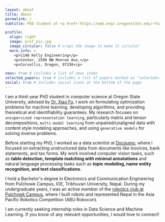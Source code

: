 ```yaml
---
layout: about
title: About
permalink: /
subtitle: PhD student at <a href='https://web.engr.oregonstate.edu/~fuxia/group.html'>Oregon State University</a>.

profile:
  align: right
  image: prof_pic.jpg
  image_circular: false # crops the image to make it circular
  more_info: >
    <p>1148 Kelly Engineering</p>
    <p>Center, 2500 NW Monroe Ave,</p>
    <p>Corvallis, Oregon, 97330</p>

news: true # includes a list of news items
selected_papers: true # includes a list of papers marked as "selected={true}"
social: true # includes social icons at the bottom of the page
---
```


I am a third-year PhD student in computer science at Oregon State University, advised by [Dr. Xiao Fu](https://web.engr.oregonstate.edu/~fuxia/). I work on formulating optimization problems for machine learning, developing algorithms, and providing theoretical and identifiability guarantees. My research focuses on `unsupervised representation learning`, particularly matrix and tensor decompositions, `multi-modal learning` from unpaired/unaligned data with content style modeling approaches, and using `generative models` for solving inverse problems. 

Before starting my PhD, I worked as a data scientist at [Docsumo](https://www.docsumo.com/about), where I focused on extracting unstructured data from documents like inovices, bank statements, and tax forms. My work involved computer vision tasks, such as **table detection, template matching with minimal annotations** and natural language processing tasks such as **topic modeling, name entity recognition, and text classifications**.

I hold a Bachelor's degree in Electronics and Communication Engineering from Pulchowk Campus, IOE, Tribhuvan University, Nepal. During my undergraduate years, I was an active member of the [robotics club at Pulchowk Campus](https://robotics.pcampus.edu.np), where I built robots and represented Nepal in the Asia Pacific Robotics Competition (ABU Robocon).

I am currently seeking internship roles in Data Science and Machine Learning. If you know of any relevant opportunities, I would love to connect!